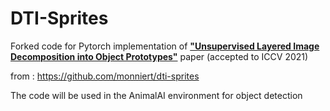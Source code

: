 # DTI-Sprites


Forked code for 
Pytorch implementation of [**"Unsupervised Layered Image Decomposition into Object 
Prototypes"**](https://arxiv.org/abs/2104.14575) paper (accepted to ICCV 2021)

from :
https://github.com/monniert/dti-sprites

The code will be used in the AnimalAI environment for object detection